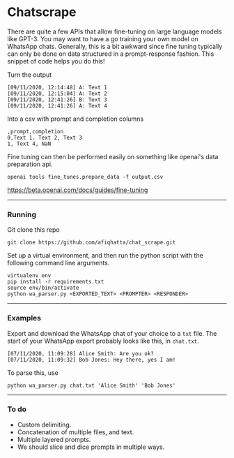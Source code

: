# Chatscrape 

There are quite a few APIs that allow fine-tuning on large language models like GPT-3. 
You may want to have a go 
training your own model on WhatsApp chats. 
Generally, this is a bit awkward since fine tuning typically can only be done 
on data structured in a prompt-response fashion. 
This snippet of code helps you do this!

Turn the output 
```
[09/11/2020, 12:14:48] A: Text 1
[09/11/2020, 12:15:04] A: Text 2
[09/11/2020, 12:41:26] B: Text 3
[09/11/2020, 12:41:26] A: Text 4
```

Into a csv with prompt and completion columns 

```
,prompt,completion
0,Text 1. Text 2, Text 3 
1, Text 4, NaN 
```

Fine tuning can then be performed easily on 
something like openai's data preparation api. 

```openai tools fine_tunes.prepare_data -f output.csv```

https://beta.openai.com/docs/guides/fine-tuning

---

### Running 

Git clone this repo 

```
git clone https://github.com/afiqhatta/chat_scrape.git
```


Set up a virtual environment, and then run the python script with 
the following command line arguments. 
```
virtualenv env
pip install -r requirements.txt 
source env/bin/activate 
python wa_parser.py <EXPORTED_TEXT> <PROMPTER> <RESPONDER>
```

---

### Examples 
Export and download the WhatsApp chat of your choice 
to a ```txt``` file. 
The start of your WhatsApp export probably looks like this, in ```chat.txt```. 

```
[07/11/2020, 11:09:28] Alice Smith: Are you ok?
[07/11/2020, 11:09:32] Bob Jones: Hey there, yes I am!
```

To parse this, use 

```
python wa_parser.py chat.txt 'Alice Smith' 'Bob Jones'
```

--- 
### To do 
- Custom delimiting. 
- Concatenation of multiple files, and text. 
- Multiple layered prompts.
- We should slice and dice prompts in multiple ways.  

